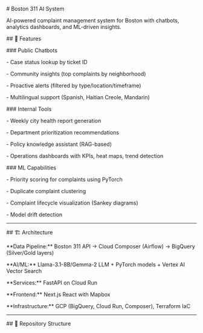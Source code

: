\# Boston 311 AI System



AI-powered complaint management system for Boston with chatbots, analytics dashboards, and ML-driven insights.



\## 🎯 Features



\### Public Chatbots

\- Case status lookup by ticket ID

\- Community insights (top complaints by neighborhood)

\- Proactive alerts (filtered by type/location/timeframe)

\- Multilingual support (Spanish, Haitian Creole, Mandarin)



\### Internal Tools

\- Weekly city health report generation

\- Department prioritization recommendations

\- Policy knowledge assistant (RAG-based)

\- Operations dashboards with KPIs, heat maps, trend detection



\### ML Capabilities

\- Priority scoring for complaints using PyTorch

\- Duplicate complaint clustering

\- Complaint lifecycle visualization (Sankey diagrams)

\- Model drift detection



---



\## 🏗️ Architecture



\*\*Data Pipeline:\*\* Boston 311 API → Cloud Composer (Airflow) → BigQuery (Silver/Gold layers)  

\*\*AI/ML:\*\* Llama-3.1-8B/Gemma-2 LLM + PyTorch models + Vertex AI Vector Search  

\*\*Services:\*\* FastAPI on Cloud Run  

\*\*Frontend:\*\* Next.js React with Mapbox  

\*\*Infrastructure:\*\* GCP (BigQuery, Cloud Run, Composer), Terraform IaC



---



\## 📁 Repository Structure

